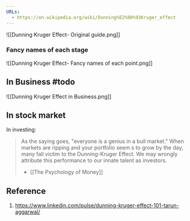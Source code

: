 ```yaml
---
URLs:
  - https://en.wikipedia.org/wiki/Dunning%E2%80%93Kruger_effect
---
```

![[Dunning Kruger Effect- Original guide.png]]
### Fancy names of each stage
![[Dunning Kruger Effect- Fancy names of each point.png]]

## In Business #todo 
![[Dunning Kruger Effect in Business.png]]
## In stock market
In investing: 
>As the saying goes, "everyone is a genius in a bull market."
>When markets are ripping and your portfolio seem s to grow by the day, many fall victim to the Dunning-Kruger Effect. 
>We may wrongly attribute this performance to our innate talent as investors.
>- [[The Psychology of Money]]

## Reference
1. https://www.linkedin.com/pulse/dunning-kruger-effect-101-tarun-aggarwal/ 